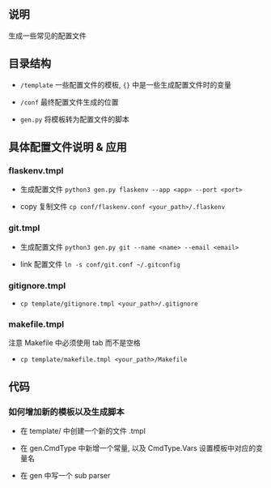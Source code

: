 ## 说明

生成一些常见的配置文件

## 目录结构

- `/template` 一些配置文件的模板, `{}` 中是一些生成配置文件时的变量

- `/conf` 最终配置文件生成的位置

- `gen.py` 将模板转为配置文件的脚本

## 具体配置文件说明 & 应用

### flaskenv.tmpl

  - 生成配置文件 `python3 gen.py flaskenv --app <app> --port <port>`

  - copy 复制文件 `cp conf/flaskenv.conf <your_path>/.flaskenv`

### git.tmpl

  - 生成配置文件 `python3 gen.py git --name <name> --email <email>`

  - link 配置文件 `ln -s conf/git.conf ~/.gitconfig`

### gitignore.tmpl

  - `cp template/gitignore.tmpl <your_path>/.gitignore`

### makefile.tmpl

注意 Makefile 中必须使用 tab 而不是空格

  - `cp template/makefile.tmpl <your_path>/Makefile`

## 代码

### 如何增加新的模板以及生成脚本

- 在 template/ 中创建一个新的文件 <foo>.tmpl

- 在 gen.CmdType 中新增一个常量, 以及 CmdType.Vars 设置模板中对应的变量名

- 在 gen 中写一个 sub parser
